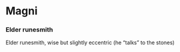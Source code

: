 # Magni
### Elder runesmith

Elder runesmith, wise but slightly eccentric (he “talks” to the stones)